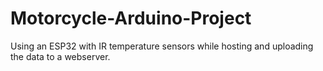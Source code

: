 # Motorcycle-Arduino-Project
Using an ESP32 with IR temperature sensors while hosting and uploading the data to a webserver.
